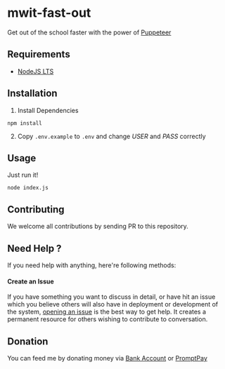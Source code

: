 mwit-fast-out
=============

Get out of the school faster with the power of [Puppeteer](https://github.com/GoogleChrome/puppeteer)

Requirements
------------

- [NodeJS LTS](https://nodejs.org/en/download/)

Installation
------------

1. Install Dependencies
```
npm install
```

2. Copy `.env.example` to `.env` and change *USER* and *PASS* correctly

Usage
-----

Just run it!

```
node index.js
```

Contributing
------------

We welcome all contributions by sending PR to this repository.

Need Help ?
-----------

If you need help with anything, here're following methods:

#### Create an Issue

If you have something you want to discuss in detail, or have hit an issue which you believe others will also have in deployment or development of the system, [opening an issue](https://github.com/rayriffy/mwit-fast-out/issues) is the best way to get help. It creates a permanent resource for others wishing to contribute to conversation.

Donation
--------

You can feed me by donating money via [Bank Account](https://storage.rayriffy.com/files/image/BANK_ACCOUNT.png) or [PromptPay](https://storage.rayriffy.com/files/image/PROMPTPAY.png)

